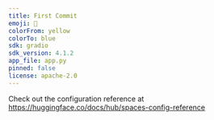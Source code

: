 ```yaml
---
title: First Commit
emoji: 🐨
colorFrom: yellow
colorTo: blue
sdk: gradio
sdk_version: 4.1.2
app_file: app.py
pinned: false
license: apache-2.0
---
```


Check out the configuration reference at https://huggingface.co/docs/hub/spaces-config-reference
